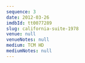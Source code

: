 ```yaml
---
sequence: 3
date: 2012-03-26
imdbId: tt0077289
slug: california-suite-1978
venue: null
venueNotes: null
medium: TCM HD
mediumNotes: null
---
```


